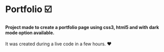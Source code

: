 # Portfolio ☑️

#### Project made to create a portfolio page using css3, html5 and with dark mode option available.

It was created during a live code in a few hours. ❤️
